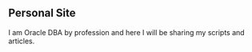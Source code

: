 ## Personal Site 

I am Oracle DBA by profession and here I will be sharing my scripts and articles.

